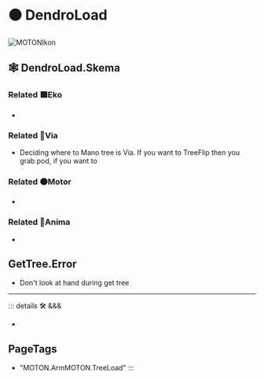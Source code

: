 # 🟠 <motor>DendroLoad</motor>

![MOTONIkon](/Ikon/MOTONs_Ikon.png)

## 🕸 DendroLoad.Skema

### Related 🟩<ekos>Eko</ekos>

-

### Related 🔻<via>Via</via>

- Deciding where to Mano tree is Via. If you want to TreeFlip then you grab pod, if you want to

### Related 🟠<motor>Motor</motor>

-

### Related 💜<anima>Anima</anima>

-

## GetTree.Error

- Don't look at hand during get tree

---

<!-- =================================================== -->
<!-- =================================================== -->
<!-- =================================================== -->
<!-- =================================================== -->
<!-- =================================================== -->
::: details 🛠 <dev>&&&</dev>

-

<h2>PageTags</h2>

- "MOTON.ArmMOTON.TreeLoad"
:::
